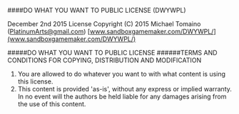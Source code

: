 ####DO WHAT YOU WANT TO PUBLIC LICENSE (DWYWPL)

December 2nd 2015
License Copyright (C) 2015 Michael Tomaino (PlatinumArts@gmail.com)
[www.sandboxgamemaker.com/DWYWPL/](www.sandboxgamemaker.com/DWYWPL/)

#####DO WHAT YOU WANT TO PUBLIC LICENSE
######TERMS AND CONDITIONS FOR COPYING, DISTRIBUTION AND MODIFICATION

1. You are allowed to do whatever you want to with what content is using this license.
2. This content is provided 'as-is', without any express or implied warranty. In no event will the authors be held liable for any damages arising from the use of this content.
